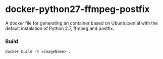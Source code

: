 # docker-python27-ffmpeg-postfix

A docker file for generating an container based on Ubuntu:xenial with the default 
instalation of Python 2.7, ffmpeg and postfix.


### Build

`docker build -t <imageName> .`
